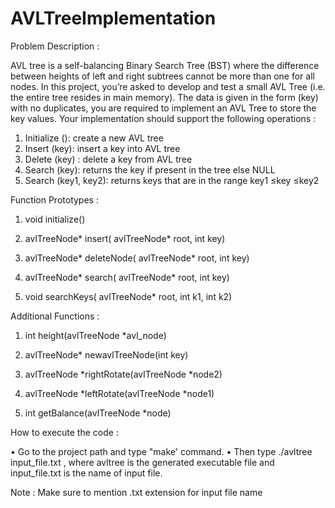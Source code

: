 # AVLTreeImplementation


Problem Description : 

AVL tree is a self-balancing Binary Search Tree (BST) where the difference
between heights of left and right subtrees cannot be more than one for all
nodes. In this project, you’re asked to develop and test a small AVL Tree (i.e.
the entire tree resides in main memory). The data is given in the form (key)
with no duplicates, you are required to implement an AVL Tree to store the key
values. Your implementation should support the following operations : 

1. Initialize (): create a new AVL tree
2. Insert (key): insert a key into AVL tree
3. Delete (key) : delete a key from AVL tree
4. Search (key): returns the key if present in the tree else NULL
5. Search (key1, key2): returns keys that are in the range key1 ≤key ≤key2

Function Prototypes : 

1. void initialize()

2. avlTreeNode* insert( avlTreeNode* root, int key)

3. avlTreeNode* deleteNode( avlTreeNode* root, int key)

4. avlTreeNode* search( avlTreeNode* root, int key)

5. void searchKeys( avlTreeNode* root, int k1, int k2)

Additional Functions : 

1. int height(avlTreeNode *avl_node)

2. avlTreeNode* newavlTreeNode(int key)

3. avlTreeNode *rightRotate(avlTreeNode *node2)

4. avlTreeNode *leftRotate(avlTreeNode *node1)

5. int getBalance(avlTreeNode *node)


How to execute the code : 

•	Go to the project path and type "make' command.
•	Then type ./avltree input_file.txt , where avltree is the generated executable file and input_file.txt is the name of input file.
  
 Note : Make sure to mention .txt extension for input file name 
